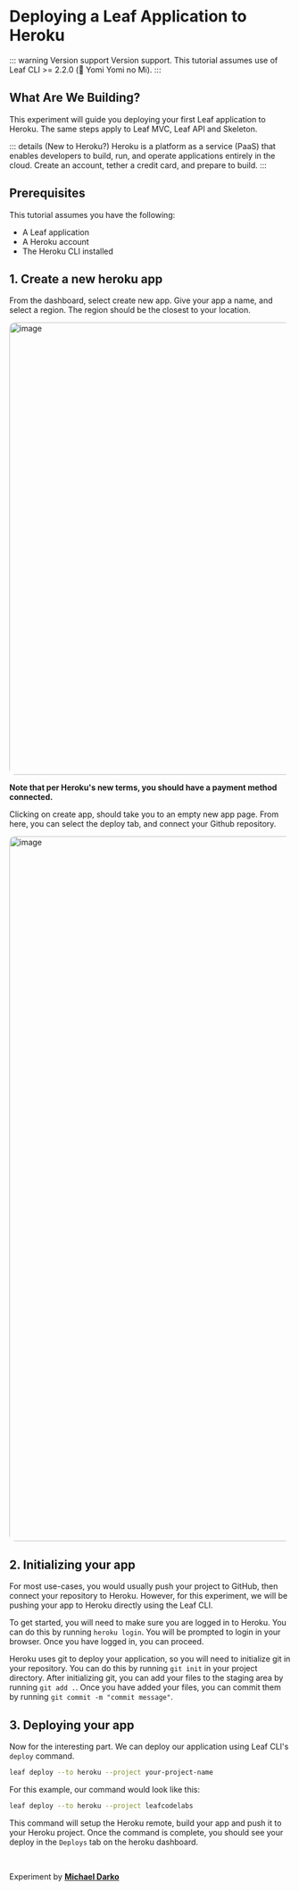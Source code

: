 # Deploying a Leaf Application to Heroku

::: warning Version support
Version support. This tutorial assumes use of Leaf CLI >= 2.2.0 (🍊 Yomi Yomi no Mi).
:::

## What Are We Building?

This experiment will guide you deploying your first Leaf application to Heroku. The same steps apply to Leaf MVC, Leaf API and Skeleton.

::: details (New to Heroku?)
Heroku is a platform as a service (PaaS) that enables developers to build, run, and operate applications entirely in the cloud. Create an account, tether a credit card, and prepare to build.
:::

## Prerequisites

This tutorial assumes you have the following:

- A Leaf application
- A Heroku account
- The Heroku CLI installed

## 1. Create a new heroku app

From the dashboard, select create new app. Give your app a name, and select a region. The region should be the closest to your location.

<img width="810" alt="image" src="https://github.com/leafsphp/leaf/assets/26604242/f189892d-9164-4c1a-b396-b3b50066f118" style="border-radius: 10px;">

**Note that per Heroku's new terms, you should have a payment method connected.**

Clicking on create app, should take you to an empty new app page. From here, you can select the deploy tab, and connect your Github repository.

<img width="1262" alt="image" src="https://github.com/leafsphp/leaf/assets/26604242/89356d46-0b46-46e6-9659-e77bc9f2f03d" style="border-radius: 10px;">

## 2. Initializing your app

For most use-cases, you would usually push your project to GitHub, then connect your repository to Heroku. However, for this experiment, we will be pushing your app to Heroku directly using the Leaf CLI.

To get started, you will need to make sure you are logged in to Heroku. You can do this by running `heroku login`. You will be prompted to login in your browser. Once you have logged in, you can proceed.

Heroku uses git to deploy your application, so you will need to initialize git in your repository. You can do this by running `git init` in your project directory. After initializing git, you can add your files to the staging area by running `git add .`. Once you have added your files, you can commit them by running `git commit -m "commit message"`.

## 3. Deploying your app

Now for the interesting part. We can deploy our application using Leaf CLI's `deploy` command.

```bash
leaf deploy --to heroku --project your-project-name
```

For this example, our command would look like this:

```bash
leaf deploy --to heroku --project leafcodelabs
```

This command will setup the Heroku remote, build your app and push it to your Heroku project. Once the command is complete, you should see your deploy in the `Deploys` tab on the heroku dashboard.

<br>

Experiment by **[Michael Darko](https://github.com/mychidarko)**
